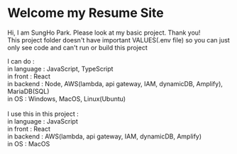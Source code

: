 # Welcome my Resume Site
Hi, I am SungHo Park. Please look at my basic project. Thank you! <br>
This project folder doesn't have important VALUES(.env file) so you can just only see code and can't run or build this project<br>

I can do : <br>
 in language : JavaScript, TypeScript <br>
 in front : React <br>
 in backend : Node, AWS(lambda, api gateway, IAM, dynamicDB, Amplify), MariaDB(SQL) <br>
 in OS : Windows, MacOS, Linux(Ubuntu) <br>
 <br>
I use this in this project :<br>
 in language : JavaScript<br>
 in front : React<br>
 in backend : AWS(lambda, api gateway, IAM, dynamicDB, Amplify)<br>
 in OS : MacOS<br>
